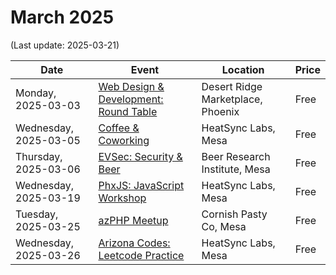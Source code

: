 # March 2025

(Last update: 2025-03-21)

| Date | Event | Location | Price |
| ---- | ----- | -------- | ----- |
| Monday, 2025-03-03 | [Web Design & Development: Round Table](https://www.meetup.com/webdesignersdevelopers/events/306128376/) | Desert Ridge Marketplace, Phoenix | Free |
| Wednesday, 2025-03-05 | [Coffee & Coworking](https://www.meetup.com/coffee-and-coworking-east-valley/events/306388117/) | HeatSync Labs, Mesa | Free |
| Thursday, 2025-03-06 | [EVSec: Security & Beer](https://www.meetup.com/evsecaz/events/304683226/) | Beer Research Institute, Mesa | Free |
| Wednesday, 2025-03-19 | [PhxJS: JavaScript Workshop](https://www.meetup.com/phoenix-javascript/events/306444249/) | HeatSync Labs, Mesa | Free |
| Tuesday, 2025-03-25 | [azPHP Meetup](https://www.meetup.com/azphpug/events/306417899/) | Cornish Pasty Co, Mesa | Free |
| Wednesday, 2025-03-26 | [Arizona Codes: Leetcode Practice](https://www.meetup.com/arizona-codes/events/306543682/) | HeatSync Labs, Mesa | Free |
